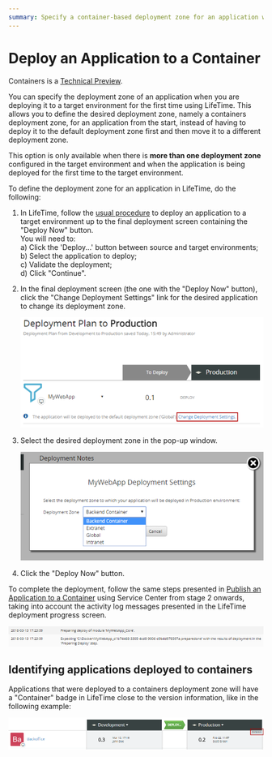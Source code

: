 ```yaml
---
summary: Specify a container-based deployment zone for an application when you are deploying it to a target environment for the first time in LifeTime.
---
```


# Deploy an Application to a Container

<div class="info" markdown="1">

Containers is a [Technical Preview](<https://www.outsystems.com/goto/technical-preview>).

</div>

You can specify the deployment zone of an application when you are deploying it to a target environment for the first time using LifeTime. This allows you to define the desired deployment zone, namely a containers deployment zone, for an application from the start, instead of having to deploy it to the default deployment zone first and then move it to a different deployment zone.

This option is only available when there is **more than one deployment zone** configured in the target environment and when the application is being deployed for the first time to the target environment.

To define the deployment zone for an application in LifeTime, do the following:

1. In LifeTime, follow the [usual procedure](<deploy-an-application.md>) to deploy an application to a target environment up to the final deployment screen containing the "Deploy Now" button.  
You will need to:  
a) Click the 'Deploy...' button between source and target environments;  
b) Select the application to deploy;  
c) Validate the deployment;  
d) Click "Continue".

1. In the final deployment screen (the one with the "Deploy Now" button), click the "Change Deployment Settings" link for the desired application to change its deployment zone.

    ![](<images/lifetime-change-deployment-zone.png>)

1. Select the desired deployment zone in the pop-up window.

    ![](<images/lifetime-deployment-settings.png>)

1. Click the "Deploy Now" button.

To complete the deployment, follow the same steps presented in [Publish an Application to a Container](<../containers/app-run.md#publish-an-application-to-a-container>) using Service Center from stage 2 onwards, taking into account the activity log messages presented in the LifeTime deployment progress screen.

![](<images/lifetime-deployment-log-messages.png>)


## Identifying applications deployed to containers

Applications that were deployed to a containers deployment zone will have a "Container" badge in LifeTime close to the version information, like in the following example:

![](<images/lifetime-containers-badge.png>)
